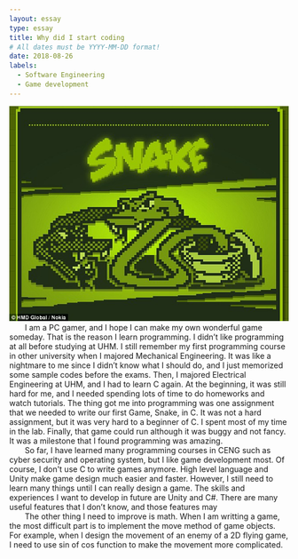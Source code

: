 ```yaml
---
layout: essay
type: essay
title: Why did I start coding
# All dates must be YYYY-MM-DD format!
date: 2018-08-26
labels:
  - Software Engineering
  - Game development
---
```


<img class="center floated image" src="../images/snake.jpg">

<div style="text-indent:2em">
  	I am a PC gamer, and I hope I can make my own wonderful game someday. That is the reason I learn programming. I didn’t like programming at all before studying at UHM. I still remember my first programming course in other university when I majored Mechanical Engineering. It was like a nightmare to me since I didn’t know what I should do, and I just memorized some sample codes before the exams.  Then, I majored Electrical Engineering at UHM, and I had to learn C again. At the beginning, it was still hard for me, and I needed spending lots of time to do homeworks and watch tutorials. The thing got me into programming was one assignment that we needed to write our first Game, Snake, in C. It was not a hard assignment, but it was very hard to a beginner of C. I spent most of my time in the lab. Finally, that game could run although it was buggy and not fancy. It was a milestone that I found programming was amazing. 
</div>
<div style="text-indent:2em">
  	So far, I have learned many programming courses in CENG such as cyber security and operating system, but I like game development most. Of course, I don't use C to write games anymore. High level language and Unity make game design much easier and faster. However, I still need to learn many things until I can really design a game. The skills and experiences I want to develop in future are Unity and C#. There are many useful features that I don’t know, and those features may 
	
</div>
<div style="text-indent:2em">		
	The other thing I need to improve is math. When I am writting a game, the most difficult part is to implement the move method of game objects. For example, when I design the movement of an enemy of a 2D flying game, I need to use sin of cos function to make the movement more complicated. 

</div>

